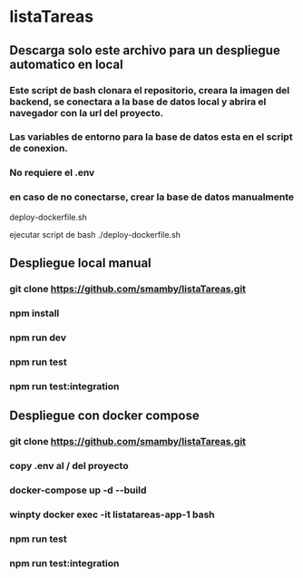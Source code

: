# listaTareas

## Descarga solo este archivo para un despliegue automatico en local
### Este script de bash clonara el repositorio, creara la imagen del backend, se conectara a la base de datos local y abrira el navegador con la url del proyecto.
### Las variables de entorno para la base de datos esta en el script de conexion.
### No requiere el .env
### en caso de no conectarse, crear la base de datos manualmente

deploy-dockerfile.sh

ejecutar script de bash
./deploy-dockerfile.sh


## Despliegue local manual
### git clone https://github.com/smamby/listaTareas.git
### npm install
### npm run dev
### npm run test
### npm run test:integration


## Despliegue con docker compose
### git clone https://github.com/smamby/listaTareas.git
### copy .env al / del proyecto
### docker-compose up -d --build
### winpty docker exec -it listatareas-app-1 bash
### npm run test
### npm run test:integration

